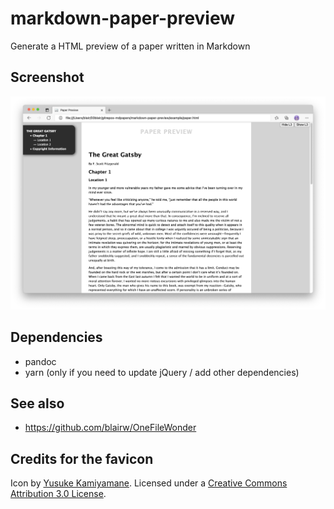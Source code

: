 # markdown-paper-preview
Generate a HTML preview of a paper written in Markdown

## Screenshot

![Screenshot](docs/screenshot.png)

## Dependencies

- pandoc
- yarn (only if you need to update jQuery / add other dependencies)

## See also

- https://github.com/blairw/OneFileWonder

## Credits for the favicon

Icon by [Yusuke Kamiyamane](http://p.yusukekamiyamane.com/). Licensed under a [Creative Commons Attribution 3.0 License](http://creativecommons.org/licenses/by/3.0/).
